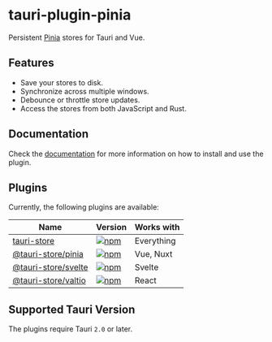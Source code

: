 # tauri-plugin-pinia

Persistent [Pinia](https://pinia.vuejs.org/) stores for Tauri and Vue.

## Features

- Save your stores to disk.
- Synchronize across multiple windows.
- Debounce or throttle store updates.
- Access the stores from both JavaScript and Rust.

## Documentation

Check the [documentation](https://tb.dev.br/tauri-store/plugin-pinia/guide/getting-started) for more information on how to install and use the plugin.

## Plugins

Currently, the following plugins are available:

| Name                                                                                     | Version                                                                                                               | Works with |
| ---------------------------------------------------------------------------------------- | --------------------------------------------------------------------------------------------------------------------- | ---------- |
| [tauri-store](https://tb.dev.br/tauri-store/guide/getting-started)                       | [![npm](https://img.shields.io/npm/v/tauri-store.svg)](https://www.npmjs.com/package/tauri-store)                     | Everything |
| [@tauri-store/pinia](https://tb.dev.br/tauri-store/plugin-pinia/guide/getting-started)   | [![npm](https://img.shields.io/npm/v/%40tauri-store%2Fpinia.svg)](https://www.npmjs.com/package/@tauri-store/pinia)   | Vue, Nuxt  |
| [@tauri-store/svelte](https://tb.dev.br/tauri-store/plugin-svelte/guide/getting-started) | [![npm](https://img.shields.io/npm/v/%40tauri-store%2Fsvelte.svg)](https://www.npmjs.com/package/@tauri-store/svelte) | Svelte     |
| [@tauri-store/valtio](https://tb.dev.br/tauri-store/plugin-valtio/guide/getting-started) | [![npm](https://img.shields.io/npm/v/%40tauri-store%2Fvaltio.svg)](https://www.npmjs.com/package/@tauri-store/valtio) | React      |

## Supported Tauri Version

The plugins require Tauri `2.0` or later.
